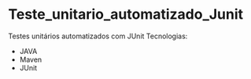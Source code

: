 # Teste_unitario_automatizado_Junit
Testes unitários automatizados com JUnit
Tecnologias:
- JAVA
- Maven
- JUnit
 
